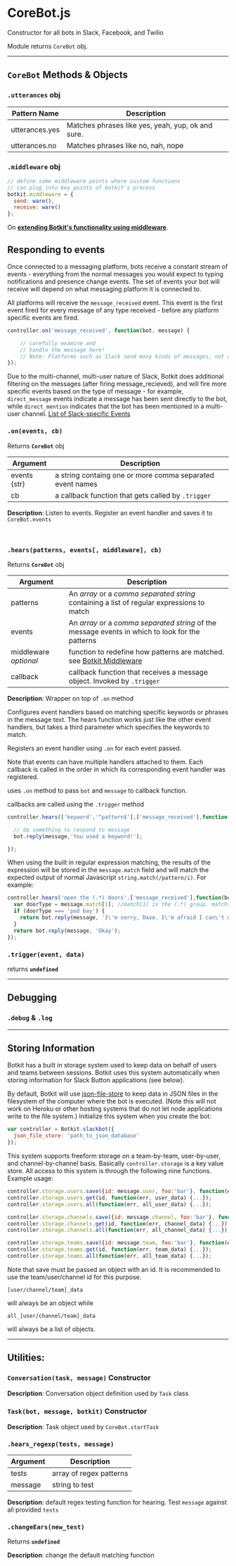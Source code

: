 # CoreBot.js

Constructor for all bots in Slack, Facebook, and Twilio

Module returns `CoreBot` obj.




---
## `CoreBot` Methods & Objects

### `.utterances` obj

| Pattern Name | Description
|--- |---
| utterances.yes | Matches phrases like yes, yeah, yup, ok and sure.
| utterances.no | Matches phrases like no, nah, nope


### `.middleware` obj

```javascript
// define some middleware points where custom functions
// can plug into key points of botkit's process
botkit.middleware = {
  send: ware(),
  receive: ware()
};
```

On **[extending Botkit's functionality using middleware](https://github.com/howdyai/botkit/blob/master/readme.md#middleware)**.



## Responding to events

Once connected to a messaging platform, bots receive a constant stream of events - everything from the normal messages you would expect to typing notifications and presence change events. The set of events your bot will receive will depend on what messaging platform it is connected to.

All platforms will receive the `message_received` event. This event is the first event fired for every message of any type received - before any platform specific events are fired.

```javascript
controller.on('message_received', function(bot, message) {

    // carefully examine and
    // handle the message here!
    // Note: Platforms such as Slack send many kinds of messages, not all of which contain a text field!
});
```

Due to the multi-channel, multi-user nature of Slack, Botkit does additional filtering on the messages (after firing message_recieved), and will fire more specific events based on the type of message - for example, `direct_message` events indicate a message has been sent directly to the bot, while `direct_mention` indicates that the bot has been mentioned in a multi-user channel.
[List of Slack-specific Events](readme-slack.md#slack-specific-events)



### `.on(events, cb)`
Returns **`CoreBot`** obj

| Argument     | Description |
| ------------ | ----------- |
| events (str) | a string containg one or more comma separated event names |
| cb           | a callback function that gets called by `.trigger`

**Description**: Listen to events. Register an event handler and saves it to `CoreBot.events`


<br />


### `.hears(patterns, events[, middleware], cb)`
Returns **`CoreBot`** obj

| Argument | Description
|--- |---
| patterns | An _array_ or a _comma separated string_ containing a list of regular expressions to match
| events  | An _array_ or a _comma separated string_ of the message events in which to look for the patterns
| middleware *optional* | function to redefine how patterns are matched. see [Botkit Middleware](#middleware)
| callback | callback function that receives a message object. Invoked by `.trigger`


**Description**: Wrapper on top of `.on` method

Configures event handlers based on matching specific keywords or phrases in the message text.
The hears function works just like the other event handlers, but takes a third parameter which
specifies the keywords to match.

Registers an event handler using `.on` for each event passed.

Note that events can have multiple handlers attached to them. Each callback is called in the order in which its corresponding event handler was registered.

uses `.on` method to pass `bot` and `message` to callback function.

callbacks are called using the `.trigger` method



```javascript
controller.hears(['keyword','^pattern$'],['message_received'],function(bot,message) {

  // do something to respond to message
  bot.reply(message,'You used a keyword!');

});
```

When using the built in regular expression matching, the results of the expression will be stored in the `message.match` field and will match the expected output of normal Javascript `string.match(/pattern/i)`. For example:

```javascript
controller.hears('open the (.*) doors',['message_received'],function(bot,message) {
  var doorType = message.match[1]; //match[1] is the (.*) group. match[0] is the entire group (open the (.*) doors).
  if (doorType === 'pod bay') {
    return bot.reply(message, 'I\'m sorry, Dave. I\'m afraid I can\'t do that.');
  }
  return bot.reply(message, 'Okay');
});
```

### `.trigger(event, data)`
returns **`undefined`**


---

## Debugging

### `.debug` & `.log`



---

## Storing Information

Botkit has a built in storage system used to keep data on behalf of users and teams between sessions. Botkit uses this system automatically when storing information for Slack Button applications (see below).

By default, Botkit will use [json-file-store](https://github.com/flosse/json-file-store) to keep data in JSON files in the filesystem of the computer where the bot is executed. (Note this will not work on Heroku or other hosting systems that do not let node applications write to the file system.) Initialize this system when you create the bot:
```javascript
var controller = Botkit.slackbot({
  json_file_store: 'path_to_json_database'
});
```

This system supports freeform storage on a team-by-team, user-by-user, and channel-by-channel basis. Basically ```controller.storage``` is a key value store. All access to this system is through the following nine functions. Example usage:
```javascript
controller.storage.users.save({id: message.user, foo:'bar'}, function(err) { ... });
controller.storage.users.get(id, function(err, user_data) {...});
controller.storage.users.all(function(err, all_user_data) {...});

controller.storage.channels.save({id: message.channel, foo:'bar'}, function(err) { ... });
controller.storage.channels.get(id, function(err, channel_data) {...});
controller.storage.channels.all(function(err, all_channel_data) {...});

controller.storage.teams.save({id: message.team, foo:'bar'}, function(err) { ... });
controller.storage.teams.get(id, function(err, team_data) {...});
controller.storage.teams.all(function(err, all_team_data) {...});
```

Note that save must be passed an object with an id. It is recommended to use the team/user/channel id for this purpose.

```
[user/channel/team]_data
```

will always be an object while

```
all_[user/channel/team]_data
```

 will always be a list of objects.


---

## Utilities:

### `Conversation(task, message)` Constructor

**Description**: Conversation object definition used by `Task` class


### `Task(bot, message, botkit)` Constructor

**Description**: Task object used by `CoreBot.startTask`


### `.hears_regexp(tests, message)`


| Argument | Description |
| -------- | ----------- |
| tests | array of regex patterns |
| message | string to test |


**Description**: default regex testing function for hearing. Test `message` against all provided `tests`


### `.changeEars(new_test)`

Returns **`undefined`**

**Description**: change the default matching function
